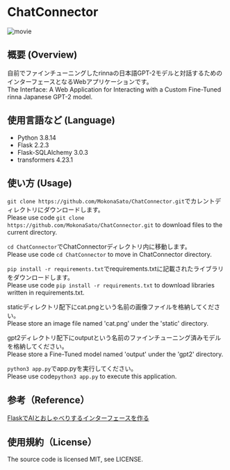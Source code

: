 # ChatConnector
![movie](https://github.com/MokonaSato/ChatConnector/assets/96382314/8e639aea-b610-4f6f-abd7-391852fb74ef)

## 概要 (Overview)
自前でファインチューニングしたrinnaの日本語GPT-2モデルと対話するためのインターフェースとなるWebアプリケーションです。  
The Interface: A Web Application for Interacting with a Custom Fine-Tuned rinna Japanese GPT-2 model. 

## 使用言語など (Language)
- Python 3.8.14
- Flask 2.2.3
- Flask-SQLAlchemy 3.0.3
- transformers 4.23.1

## 使い方 (Usage)
`git clone https://github.com/MokonaSato/ChatConnector.git`でカレントディレクトリにダウンロードします。   
Please use code `git clone https://github.com/MokonaSato/ChatConnector.git` to download files to the current directory.  

`cd ChatConnector`でChatConnectorディレクトリ内に移動します。  
Please use code `cd ChatConnector` to move in ChatConnector directory.   

`pip install -r requirements.txt`でrequirements.txtに記載されたライブラリをダウンロードします。   
Please use code `pip install -r requirements.txt` to download libraries written in requirements.txt.  

staticディレクトリ配下にcat.pngという名前の画像ファイルを格納してください。  
Please store an image file named 'cat.png' under the 'static' directory.  

gpt2ディレクトリ配下にoutputという名前のファインチューニング済みモデルを格納してください。  
Please store a Fine-Tuned model named 'output' under the 'gpt2' directory.  

`python3 app.py`でapp.pyを実行してください。  
Please use code`python3 app.py` to execute this application.  

## 参考（Reference）
[FlaskでAIとおしゃべりするインターフェースを作る](https://qiita.com/MokonaSato/items/09ba9e5e21698cd21a52)

## 使用規約（License）
The source code is licensed MIT, see LICENSE.
